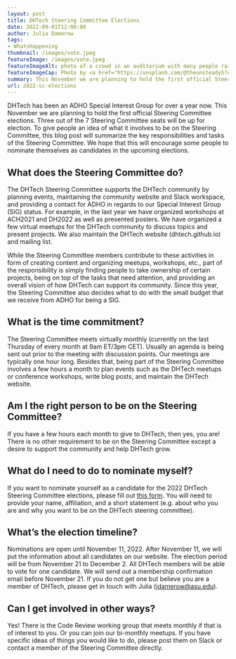 ```yaml
---
layout: post
title: DHTech Steering Committee Elections
date: 2022-09-01T12:00:00
author: Julia Damerow
tags:
- WhatsHappening
thumbnail: /images/vote.jpeg
featureImage: /images/vote.jpeg
featureImageAlt: photo of a crowd in an auditorium with many people raising their hands
featureImageCap: Photo by <a href="https://unsplash.com/@theunsteady5?utm_source=unsplash&utm_medium=referral&utm_content=creditCopyText">Edwin Andrade</a> on <a href="https://unsplash.com/photos/4V1dC_eoCwg?utm_source=unsplash&utm_medium=referral&utm_content=creditCopyText">Unsplash</a>
summary: This November we are planning to hold the first official Steering Committee elections. This blog post will summarize the key responsibilities and tasks of the Steering Committee.
url: 2022-sc-elections
---
```

DHTech has been an ADHO Special Interest Group for over a year now. This November we are planning to hold the first official Steering Committee elections. Three out of the 7 Steering Committee seats will be up for election. To give people an idea of what it involves to be on the Steering Committee, this blog post will summarize the key responsibilities and tasks of the Steering Committee. We hope that this will encourage some people to nominate themselves as candidates in the upcoming elections.

## What does the Steering Committee do?
The DHTech Steering Committee supports the DHTech community by planning events, maintaining the community website and Slack workspace, and providing a contact for ADHO in regards to our Special Interest Group (SIG) status. For example, in the last year we have organized workshops at ACH2021 and DH2022 as well as presented posters. We have organized a few virtual meetups for the DHTech community to discuss topics and present projects. We also maintain the DHTech website (dhtech.github.io) and mailing list. 

While the Steering Committee members contribute to these activities in form of creating content and organizing meetups, workshops, etc., part of the responsibility is simply finding people to take ownership of certain projects, being on top of the tasks that need attention, and providing an overall vision of how DHTech can support its community. Since this year, the Steering Committee also decides what to do with the small budget that we receive from ADHO for being a SIG.

## What is the time commitment?
The Steering Committee meets virtually monthly (currently on the last Thursday of every month at 9am ET/3pm CET). Usually an agenda is being sent out prior to the meeting with discussion points. Our meetings are typically one hour long. Besides that, being part of the Steering Committee involves a few hours a month to plan events such as the DHTech meetups or conference workshops, write blog posts, and maintain the DHTech website. 

## Am I the right person to be on the Steering Committee?
If you have a few hours each month to give to DHTech, then yes, you are! There is no other requirement to be on the Steering Committee except a desire to support the community and help DHTech grow. 

## What do I need to do to nominate myself?
If you want to nominate yourself as a candidate for the 2022 DHTech Steering Committee elections, please fill out [this form](https://forms.gle/oamRHBGZGTD9Zn338). You will need to provide your name, affiliation, and a short statement (e.g. about who you are and why you want to be on the DHTech steering committee). 

## What’s the election timeline?
Nominations are open until November 11, 2022. After November 11, we will put the information about all candidates on our website. The election period will be from November 21 to December 2. All DHTech members will be able to vote for one candidate. We will send out a membership confirmation email before November 21. If you do not get one but believe you are a member of DHTech, please get in touch with Julia (jdamerow@asu.edu).

## Can I get involved in other ways?
Yes! There is the Code Review working group that meets monthly if that is of interest to you. Or you can join our bi-monthly meetups. If you have specific ideas of things you would like to do, please post them on Slack or contact a member of the Steering Committee directly.
